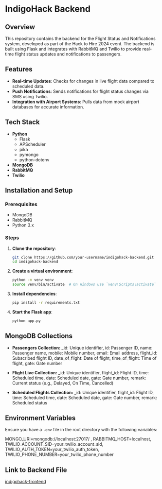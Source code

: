 # IndigoHack Backend

## Overview

This repository contains the backend for the Flight Status and Notifications system, developed as part of the Hack to Hire 2024 event. The backend is built using Flask and integrates with RabbitMQ and Twilio to provide real-time flight status updates and notifications to passengers.

## Features

- **Real-time Updates**: Checks for changes in live flight data compared to scheduled data.
- **Push Notifications**: Sends notifications for flight status changes via SMS using Twilio.
- **Integration with Airport Systems**: Pulls data from mock airport databases for accurate information.

## Tech Stack

- **Python**
  - Flask
  - APScheduler
  - pika
  - pymongo
  - python-dotenv
- **MongoDB**
- **RabbitMQ**
- **Twilio**

## Installation and Setup

### Prerequisites

- MongoDB
- RabbitMQ
- Python 3.x

### Steps

1. **Clone the repository**:
    ```bash
    git clone https://github.com/your-username/indigohack-backend.git
    cd indigohack-backend
    ```

2. **Create a virtual environment**:
    ```bash
    python -m venv venv
    source venv/bin/activate  # On Windows use `venv\Scripts\activate`
    ```

3. **Install dependencies**:
    ```bash
    pip install -r requirements.txt
    ```

4. **Start the Flask app**:
    ```bash
    python app.py
    ```

## MongoDB Collections


- **Passengers Collection:**
_id: Unique identifier, id: Passenger ID, name: Passenger name, mobile: Mobile number, email: Email address, flight_id: Subscribed flight ID, date_of_flight: Date of flight, time_of_flight: Time of flight, gate: Gate number


- **Flight Live Collection:**
_id: Unique identifier, flight_id: Flight ID, time: Scheduled time, date: Scheduled date, gate: Gate number, remark: Current status (e.g., Delayed, On Time, Cancelled) 

- **Scheduled Flights Collection:**
_id: Unique identifier, flight_id: Flight ID, time: Scheduled time, date: Scheduled date, gate: Gate number, remark: Scheduled status

## Environment Variables

Ensure you have a `.env` file in the root directory with the following variables:

MONGO_URI=mongodb://localhost:27017/ , RABBITMQ_HOST=localhost, 
TWILIO_ACCOUNT_SID=your_twilio_account_sid, TWILIO_AUTH_TOKEN=your_twilio_auth_token, TWILIO_PHONE_NUMBER=your_twilio_phone_number

## Link to Backend File 
[indigohack-frontend](https://github.com/iamnandini/indigohack-frontend)
